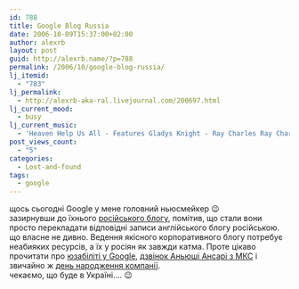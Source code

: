 ```yaml
---
id: 788
title: Google Blog Russia
date: 2006-10-09T15:37:00+02:00
author: alexrb
layout: post
guid: http://alexrb.name/?p=788
permalink: /2006/10/google-blog-russia/
lj_itemid:
  - "783"
lj_permalink:
  - http://alexrb-aka-ral.livejournal.com/200697.html
lj_current_mood:
  - busy
lj_current_music:
  - 'Heaven Help Us All - Features Gladys Knight - Ray Charles Ray Charles - Heaven Help Us All - Featur'
post_views_count:
  - "5"
categories:
  - Lost-and-found
tags:
  - google
---
```

щось сьогодні Google у мене головний ньюсмейкер 😉  
зазирнувши до їхнього [російського блогу](http://googlerussiablog.blogspot.com/), помітив, що стали вони просто перекладати відповідні записи англійського блогу російською. що власне не дивно. Ведення якісного корпоративного блогу потребує неабияких ресурсів, а їх у росіян як завжди катма. Проте цікаво прочитати про [юзабіліті у Google](http://googlerussiablog.blogspot.com/2006/10/google.html), [дзвінок&nbsp;Аньюші Ансарі з МКС](http://googlerussiablog.blogspot.com/2006/09/blog-post_29.html)&nbsp;і звичайно ж [день народження компанії](http://googlerussiablog.blogspot.com/2006/09/blog-post_115938758896580530.html).  
чекаємо, що буде в Україні&#8230;. 😉